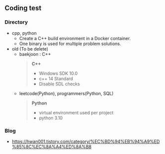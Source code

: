 ## Coding test

### Directory
- cpp, python
    - Create a C++ build environment in a Docker container.
	- One binary is used for multiple problem solutions.
- old (To be delete)
    - baekjoon : C++
        > **C++** 
        > - Windows SDK 10.0  
        > - c++ 14 Standard
        > - Disable SDL checks
    - leetcode(Python), programmers(Python, SQL)
        > **Python**  
        > - virtual environment used per project
        > - python 3.10

### Blog
- https://hwan001.tistory.com/category/%EC%BD%94%EB%94%A9%ED%85%8C%EC%8A%A4%ED%8A%B8
